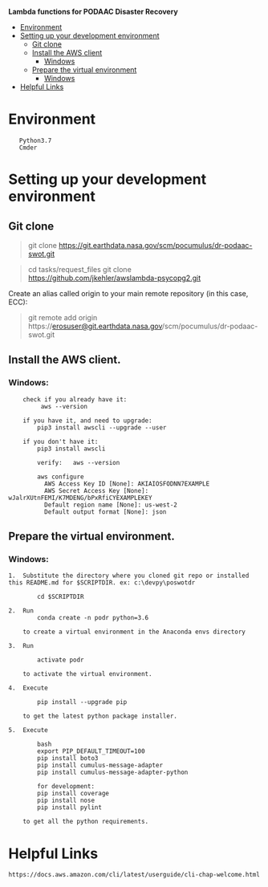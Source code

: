 **Lambda functions for PODAAC Disaster Recovery**

- [Environment](#environment)
- [Setting up your development environment](#setting-up-your-development-environment)
  * [Git clone](#git-clone)
  * [Install the AWS client](#aws-client)
    + [Windows](#windows-cli)
  * [Prepare the virtual environment](#virtual-environment)
    + [Windows](#windows)
- [Helpful Links](#helpful-links)

<a name="environment"></a>
# Environment
```
   Python3.7
   Cmder
```
<a name="setting-up-your-development-environment"></a>
# Setting up your development environment

<a name="git-clone"></a>
## Git clone
>git clone https://git.earthdata.nasa.gov/scm/pocumulus/dr-podaac-swot.git

>cd tasks/request_files
>git clone https://github.com/jkehler/awslambda-psycopg2.git

Create an alias called origin to your main remote repository (in this case, ECC):
>git remote add origin https://erosuser@git.earthdata.nasa.gov/scm/pocumulus/dr-podaac-swot.git

<a name="aws-client"></a>
## Install the AWS client.

<a name="windows-cli"></a>
### Windows:
```
    check if you already have it:
         aws --version

    if you have it, and need to upgrade:
        pip3 install awscli --upgrade --user

    if you don't have it:
        pip3 install awscli

        verify:   aws --version

        aws configure
          AWS Access Key ID [None]: AKIAIOSFODNN7EXAMPLE
          AWS Secret Access Key [None]: wJalrXUtnFEMI/K7MDENG/bPxRfiCYEXAMPLEKEY
          Default region name [None]: us-west-2
          Default output format [None]: json
```
<a name="virtual-environment"></a>
## Prepare the virtual environment.

<a name="windows"></a>
### Windows:
```
1.  Substitute the directory where you cloned git repo or installed this README.md for $SCRIPTDIR. ex: c:\devpy\poswotdr

        cd $SCRIPTDIR

2.  Run
        conda create -n podr python=3.6

	to create a virtual environment in the Anaconda envs directory

3.  Run

		activate podr

	to activate the virtual environment.

4.  Execute

		pip install --upgrade pip

	to get the latest python package installer.

5.  Execute

        bash
        export PIP_DEFAULT_TIMEOUT=100
        pip install boto3
        pip install cumulus-message-adapter
        pip install cumulus-message-adapter-python

		for development:
		pip install coverage
		pip install nose
		pip install pylint

	to get all the python requirements.

```
<a name="helpful-links"></a>
# Helpful Links
```
https://docs.aws.amazon.com/cli/latest/userguide/cli-chap-welcome.html
```
